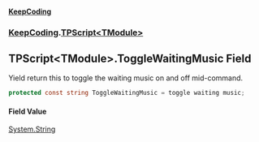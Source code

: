 #### [KeepCoding](index.md 'index')
### [KeepCoding](KeepCoding.md 'KeepCoding').[TPScript&lt;TModule&gt;](TPScript.TModule..md 'KeepCoding.TPScript&lt;TModule&gt;')
## TPScript&lt;TModule&gt;.ToggleWaitingMusic Field
Yield return this to toggle the waiting music on and off mid-command.  
```csharp
protected const string ToggleWaitingMusic = toggle waiting music;
```
#### Field Value
[System.String](https://docs.microsoft.com/en-us/dotnet/api/System.String 'System.String')
